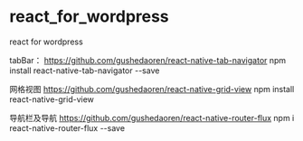# react_for_wordpress
react for wordpress


tabBar：
https://github.com/gushedaoren/react-native-tab-navigator
npm install react-native-tab-navigator --save



网格视图
https://github.com/gushedaoren/react-native-grid-view
npm install react-native-grid-view




导航栏及导航
https://github.com/gushedaoren/react-native-router-flux
npm i react-native-router-flux --save
